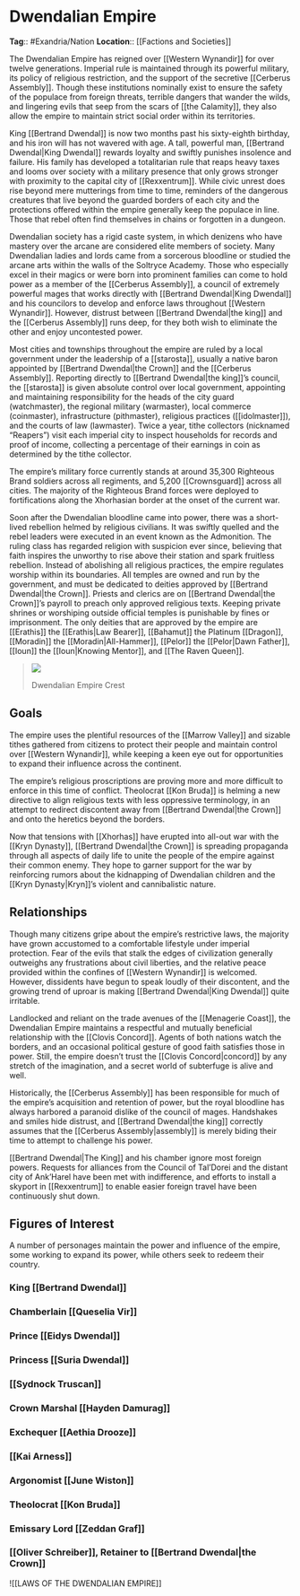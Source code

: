 # Dwendalian Empire
**Tag**:: #Exandria/Nation
**Location**:: [[Factions and Societies]]

The Dwendalian Empire has reigned over [[Western Wynandir]] for over twelve generations. Imperial rule is maintained through its powerful military, its policy of religious restriction, and the support of the secretive [[Cerberus Assembly]]. Though these institutions nominally exist to ensure the safety of the populace from foreign threats, terrible dangers that wander the wilds, and lingering evils that seep from the scars of [[the Calamity]], they also allow the empire to maintain strict social order within its territories.

King [[Bertrand Dwendal]] is now two months past his sixty-eighth birthday, and his iron will has not wavered with age. A tall, powerful man, [[Bertrand Dwendal|King Dwendal]] rewards loyalty and swiftly punishes insolence and failure. His family has developed a totalitarian rule that reaps heavy taxes and looms over society with a military presence that only grows stronger with proximity to the capital city of [[Rexxentrum]]. While civic unrest does rise beyond mere mutterings from time to time, reminders of the dangerous creatures that live beyond the guarded borders of each city and the protections offered within the empire generally keep the populace in line. Those that rebel often find themselves in chains or forgotten in a dungeon.

Dwendalian society has a rigid caste system, in which denizens who have mastery over the arcane are considered elite members of society. Many Dwendalian ladies and lords came from a sorcerous bloodline or studied the arcane arts within the walls of the Soltryce Academy. Those who especially excel in their magics or were born into prominent families can come to hold power as a member of the [[Cerberus Assembly]], a council of extremely powerful mages that works directly with [[Bertrand Dwendal|King Dwendal]] and his councilors to develop and enforce laws throughout [[Western Wynandir]]. However, distrust between [[Bertrand Dwendal|the king]] and the [[Cerberus Assembly]] runs deep, for they both wish to eliminate the other and enjoy uncontested power.

Most cities and townships throughout the empire are ruled by a local government under the leadership of a [[starosta]], usually a native baron appointed by [[Bertrand Dwendal|the Crown]] and the [[Cerberus Assembly]]. Reporting directly to [[Bertrand Dwendal|the king]]’s council, the [[starosta]] is given absolute control over local government, appointing and maintaining responsibility for the heads of the city guard (watchmaster), the regional military (warmaster), local commerce (coinmaster), infrastructure (pithmaster), religious practices ([[idolmaster]]), and the courts of law (lawmaster). Twice a year, tithe collectors (nicknamed “Reapers”) visit each imperial city to inspect households for records and proof of income, collecting a percentage of their earnings in coin as determined by the tithe collector.

The empire’s military force currently stands at around 35,300 Righteous Brand soldiers across all regiments, and 5,200 [[Crownsguard]] across all cities. The majority of the Righteous Brand forces were deployed to fortifications along the Xhorhasian border at the onset of the current war.

Soon after the Dwendalian bloodline came into power, there was a short-lived rebellion helmed by religious civilians. It was swiftly quelled and the rebel leaders were executed in an event known as the Admonition. The ruling class has regarded religion with suspicion ever since, believing that faith inspires the unworthy to rise above their station and spark fruitless rebellion. Instead of abolishing all religious practices, the empire regulates worship within its boundaries. All temples are owned and run by the government, and must be dedicated to deities approved by [[Bertrand Dwendal|the Crown]]. Priests and clerics are on [[Bertrand Dwendal|the Crown]]’s payroll to preach only approved religious texts. Keeping private shrines or worshiping outside official temples is punishable by fines or imprisonment. The only deities that are approved by the empire are [[Erathis]] the [[Erathis|Law Bearer]], [[Bahamut]] the Platinum [[Dragon]], [[Moradin]] the [[Moradin|All-Hammer]], [[Pelor]] the [[Pelor|Dawn Father]], [[Ioun]] the [[Ioun|Knowing Mentor]], and [[The Raven Queen]].

> [![](https://media.dndbeyond.com/compendium-images/egtw/yDOyqyOocErRgYJK/02-02.png)](https://media.dndbeyond.com/compendium-images/egtw/yDOyqyOocErRgYJK/02-02.png)
> 
> Dwendalian Empire Crest

## Goals

The empire uses the plentiful resources of the [[Marrow Valley]] and sizable tithes gathered from citizens to protect their people and maintain control over [[Western Wynandir]], while keeping a keen eye out for opportunities to expand their influence across the continent.

The empire’s religious proscriptions are proving more and more difficult to enforce in this time of conflict. Theolocrat [[Kon Bruda]] is helming a new directive to align religious texts with less oppressive terminology, in an attempt to redirect discontent away from [[Bertrand Dwendal|the Crown]] and onto the heretics beyond the borders.

Now that tensions with [[Xhorhas]] have erupted into all-out war with the [[Kryn Dynasty]], [[Bertrand Dwendal|the Crown]] is spreading propaganda through all aspects of daily life to unite the people of the empire against their common enemy. They hope to garner support for the war by reinforcing rumors about the kidnapping of Dwendalian children and the [[Kryn Dynasty|Kryn]]’s violent and cannibalistic nature.

## Relationships

Though many citizens gripe about the empire’s restrictive laws, the majority have grown accustomed to a comfortable lifestyle under imperial protection. Fear of the evils that stalk the edges of civilization generally outweighs any frustrations about civil liberties, and the relative peace provided within the confines of [[Western Wynandir]] is welcomed. However, dissidents have begun to speak loudly of their discontent, and the growing trend of uproar is making [[Bertrand Dwendal|King Dwendal]] quite irritable.

Landlocked and reliant on the trade avenues of the [[Menagerie Coast]], the Dwendalian Empire maintains a respectful and mutually beneficial relationship with the [[Clovis Concord]]. Agents of both nations watch the borders, and an occasional political gesture of good faith satisfies those in power. Still, the empire doesn’t trust the [[Clovis Concord|concord]] by any stretch of the imagination, and a secret world of subterfuge is alive and well.

Historically, the [[Cerberus Assembly]] has been responsible for much of the empire’s acquisition and retention of power, but the royal bloodline has always harbored a paranoid dislike of the council of mages. Handshakes and smiles hide distrust, and [[Bertrand Dwendal|the king]] correctly assumes that the [[Cerberus Assembly|assembly]] is merely biding their time to attempt to challenge his power.

[[Bertrand Dwendal|The King]] and his chamber ignore most foreign powers. Requests for alliances from the Council of Tal’Dorei and the distant city of Ank’Harel have been met with indifference, and efforts to install a skyport in [[Rexxentrum]] to enable easier foreign travel have been continuously shut down.

## Figures of Interest

A number of personages maintain the power and influence of the empire, some working to expand its power, while others seek to redeem their country.

### King [[Bertrand Dwendal]]

### Chamberlain [[Queselia Vir]]

### Prince [[Eidys Dwendal]]

### Princess [[Suria Dwendal]]

### [[Sydnock Truscan]]

### Crown Marshal [[Hayden Damurag]]

### Exchequer [[Aethia Drooze]]

### [[Kai Arness]]

### Argonomist [[June Wiston]]

### Theolocrat [[Kon Bruda]]

### Emissary Lord [[Zeddan Graf]]

### [[Oliver Schreiber]], Retainer to [[Bertrand Dwendal|the Crown]]

![[LAWS OF THE DWENDALIAN EMPIRE]]